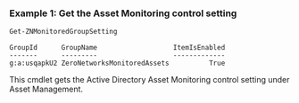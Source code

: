 ### Example 1: Get the Asset Monitoring control setting
```powershell
Get-ZNMonitoredGroupSetting
```

```output
GroupId      GroupName                   ItemIsEnabled
-------      ---------                   -------------
g:a:usqapkU2 ZeroNetworksMonitoredAssets          True
```

This cmdlet gets the Active Directory Asset Monitoring control setting under Asset Management.
